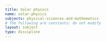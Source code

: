 ```yaml
---
title: Solar physics
name: solar-physics
subjects: physical-sciences-and-mathematics
# The following are constants: do not modify
layout: subject
type: discipline
---
```

